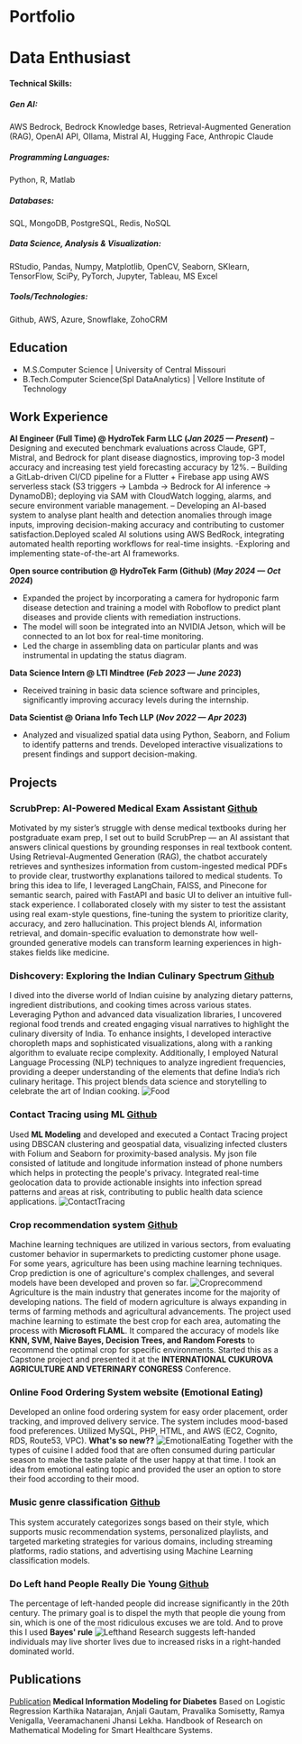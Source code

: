 # Portfolio
# Data Enthusiast
#### Technical Skills:
##### Gen AI:
AWS Bedrock, Bedrock Knowledge bases, Retrieval-Augmented Generation (RAG), OpenAI API, Ollama, Mistral AI, Hugging Face, Anthropic Claude
##### Programming Languages: 
Python, R, Matlab
##### Databases: 
SQL, MongoDB, PostgreSQL, Redis, NoSQL
##### Data Science, Analysis & Visualization: 
RStudio, Pandas, Numpy, Matplotlib, OpenCV, Seaborn, SKlearn, TensorFlow, SciPy, PyTorch, Jupyter, Tableau, MS Excel
##### Tools/Technologies: 
Github, AWS, Azure, Snowflake, ZohoCRM

## Education
- M.S.Computer Science | University of Central Missouri 						       			 			        		
- B.Tech.Computer Science(Spl DataAnalytics) | Vellore Institute of Technology


## Work Experience
**AI Engineer (Full Time) @ HydroTek Farm LLC (_Jan 2025 — Present_)**
–	Designing and executed benchmark evaluations across Claude, GPT, Mistral, and Bedrock for plant disease diagnostics, improving
top-3 model accuracy and increasing test yield forecasting accuracy by 12%.
–	Building a GitLab-driven CI/CD pipeline for a Flutter + Firebase app using AWS serverless stack (S3 triggers → Lambda → Bedrock for AI inference → DynamoDB); deploying via SAM with CloudWatch logging, alarms, and secure environment variable management.
–	Developing an AI-based system to analyse plant health and detection anomalies through image inputs, improving decision-making accuracy and contributing to customer satisfaction.Deployed scaled AI solutions using AWS BedRock, integrating automated health reporting workflows for real-time insights.
-Exploring and implementing state-of-the-art AI frameworks.

**Open source contribution @ HydroTek Farm (Github) (_May 2024 — Oct 2024_)**
- Expanded the project by incorporating a camera for hydroponic farm disease detection and training a model with Roboflow to predict plant diseases and provide clients with remediation instructions.
- The model will soon be integrated into an NVIDIA Jetson, which will be connected to an Iot box for real-time monitoring.
- Led the charge in assembling data on particular plants and was instrumental in updating the status diagram.

**Data Science Intern @ LTI Mindtree (_Feb 2023 — June 2023_)**
- Received training in basic data science software and principles, significantly improving accuracy levels during the internship.

**Data Scientist @ Oriana Info Tech LLP (_Nov 2022 — Apr 2023_)**
- Analyzed and visualized spatial data using Python, Seaborn, and Folium to identify patterns and trends. Developed interactive visualizations to present findings and support decision-making.

## Projects
### ScrubPrep: AI-Powered Medical Exam Assistant [Github](https://github.com/Pravali2002/ScrubPrep)
Motivated by my sister’s struggle with dense medical textbooks during her postgraduate exam prep, I set out to build ScrubPrep — an AI assistant that answers clinical questions by grounding responses in real textbook content. Using Retrieval-Augmented Generation (RAG), the chatbot accurately retrieves and synthesizes information from custom-ingested medical PDFs to provide clear, trustworthy explanations tailored to medical students.
To bring this idea to life, I leveraged LangChain, FAISS, and Pinecone for semantic search, paired with FastAPI and basic UI to deliver an intuitive full-stack experience. I collaborated closely with my sister to test the assistant using real exam-style questions, fine-tuning the system to prioritize clarity, accuracy, and zero hallucination.
This project blends AI, information retrieval, and domain-specific evaluation to demonstrate how well-grounded generative models can transform learning experiences in high-stakes fields like medicine.

### Dishcovery: Exploring the Indian Culinary Spectrum [Github](https://github.com/Pravali2002/Dishcovery)
I dived into the diverse world of Indian cuisine by analyzing dietary patterns, ingredient distributions, and cooking times across various states. Leveraging Python and advanced data visualization libraries, I uncovered regional food trends and created engaging visual narratives to highlight the culinary diversity of India. To enhance insights, I developed interactive choropleth maps and sophisticated visualizations, along with a ranking algorithm to evaluate recipe complexity. Additionally, I employed Natural Language Processing (NLP) techniques to analyze ingredient frequencies, providing a deeper understanding of the elements that define India’s rich culinary heritage. This project blends data science and storytelling to celebrate the art of Indian cooking.
![Food](assets/img/Food.jpg)

### Contact Tracing using ML [Github](https://github.com/Pravali2002/Contact-Tracing-Using-Machine-Learning)
Used **ML Modeling** and developed and executed a Contact Tracing project using DBSCAN clustering and geospatial data, visualizing infected clusters with Folium and Seaborn for proximity-based analysis. My json file consisted of latitude and longitude information instead of phone numbers which helps in protecting the people's privacy.
Integrated real-time geolocation data to provide actionable insights into infection spread patterns and areas at risk, contributing to public health data science applications.
![ContactTracing](/assets/img/contacttracing.jpeg)

### Crop recommendation system [Github](https://github.com/Pravali2002/The-Crop-Recommendation-System)
Machine learning techniques are utilized in various sectors, from evaluating customer behavior in supermarkets to predicting customer phone usage. 
For some years, agriculture has been using machine learning techniques. Crop prediction is one of agriculture's complex challenges, and several models have been developed and proven so far. 
![Croprecommend](/assets/img/croprecommendation.png)
Agriculture is the main industry that generates income for the majority of developing nations. The field of modern agriculture is always expanding in terms of farming methods and agricultural advancements.
The project used machine learning to estimate the best crop for each area, automating the process with **Microsoft FLAML**. It compared the accuracy of models like **KNN, SVM, Naive Bayes, Decision Trees, and Random Forests** to recommend the optimal crop for specific environments.
Started this as a Capstone project and presented it at the **INTERNATIONAL CUKUROVA AGRICULTURE AND VETERINARY CONGRESS** Conference.
### Online Food Ordering System website (Emotional Eating) 
Developed an online food ordering system for easy order placement, order tracking, and improved delivery service. The system includes mood-based food preferences. Utilized MySQL, PHP, HTML, and AWS (EC2, Cognito, RDS, Route53, VPC).
**What's so new??**
![EmotionalEating](/assets/img/EmotionalEatingBED.jpg)
Together with the types of cuisine I added food that are often consumed during particular season to make the taste palate of the user happy at that time. I took an idea from emotional eating topic and provided the user an option to store their food according to their mood.

### Music genre classification  [Github](https://github.com/Pravali2002/MusicGenreClassification)
This system accurately categorizes songs based on their style, which supports music recommendation systems, personalized playlists, and targeted marketing strategies for various domains, including streaming platforms, radio stations, and advertising using Machine Learning classification models.

### Do Left hand People Really Die Young [Github](https://github.com/Pravali2002/Do-left-hand-people-die-young-)
The percentage of left-handed people did increase significantly in the 20th century. The primary goal is to dispel the myth that people die young from sin, which is one of the most ridiculous excuses we are told. And to prove this I used **Bayes' rule** 
![Lefthand](/assets/img/left.jpg)
Research suggests left-handed individuals may live shorter lives due to increased risks in a right-handed dominated world. 

## Publications
[Publication](https://www.igi-global.com/chapter/medical-information-modeling-for-diabetes-based-on-logistic-regression/306170)
**Medical Information Modeling for Diabetes** Based on Logistic Regression Karthika Natarajan, Anjali Gautam, Pravalika Somisetty, Ramya Venigalla, Veeramachaneni Jhansi Lekha. Handbook of Research on Mathematical Modeling for Smart Healthcare Systems. 
